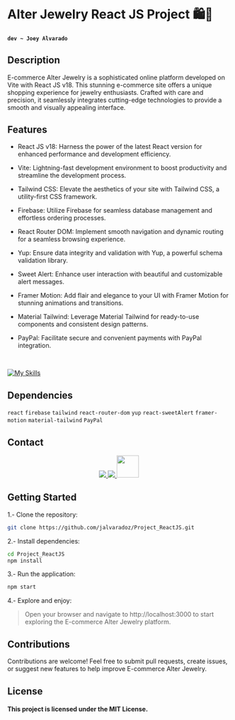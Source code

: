# Alter Jewelry React JS Project 🛍️💍

#### `dev ~ Joey Alvarado`

## Description

E-commerce Alter Jewelry is a sophisticated online platform developed on Vite with React JS v18. This stunning e-commerce site offers a unique shopping experience for jewelry enthusiasts. Crafted with care and precision, it seamlessly integrates cutting-edge technologies to provide a smooth and visually appealing interface.

## Features

+ React JS v18: Harness the power of the latest React version for enhanced performance and development efficiency.

+ Vite: Lightning-fast development environment to boost productivity and streamline the development process.

+ Tailwind CSS: Elevate the aesthetics of your site with Tailwind CSS, a utility-first CSS framework.

+ Firebase: Utilize Firebase for seamless database management and effortless ordering processes.

+ React Router DOM: Implement smooth navigation and dynamic routing for a seamless browsing experience.

+ Yup: Ensure data integrity and validation with Yup, a powerful schema validation library.

+ Sweet Alert: Enhance user interaction with beautiful and customizable alert messages.

+ Framer Motion: Add flair and elegance to your UI with Framer Motion for stunning animations and transitions.

+ Material Tailwind: Leverage Material Tailwind for ready-to-use components and consistent design patterns.

+ PayPal: Facilitate secure and convenient payments with PayPal integration.

<br>

[![My Skills](https://skillicons.dev/icons?i=react,vite,tailwind,firebase,js,html,css,vscode,&theme=dark)](https://skillicons.dev)

## Dependencies

`react` `firebase` `tailwind` `react-router-dom` `yup` `react-sweetAlert` `framer-motion` `material-tailwind` `PayPal`

## Contact

<p align="center">
  <a href="https://github.com/jalvaradoz">
    <img src="https://skillicons.dev/icons?i=github" />
  </a>
  <a href="https://www.linkedin.com/in/joey-alvarado-741a36180/">
    <img src="https://skillicons.dev/icons?i=linkedin" />
  </a>
  <a href="https://joeyalvarado.netlify.app/">
    <img src="https://joeyalvarado.netlify.app/Assets/Img/joeyContact.png" width='50px'/>
  </a>
</p>


## Getting Started

1.- Clone the repository:

```bash
git clone https://github.com/jalvaradoz/Project_ReactJS.git

```

2.- Install dependencies:

```bash
cd Project_ReactJS
npm install
```

3.- Run the application:
```bash
npm start
```

4.- Explore and enjoy:

>Open your browser and navigate to http://localhost:3000 to start exploring the E-commerce Alter Jewelry platform.

## Contributions

Contributions are welcome! Feel free to submit pull requests, create issues, or suggest new features to help improve E-commerce Alter Jewelry.

## License

#### This project is licensed under the MIT License.